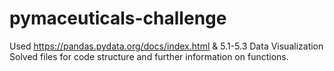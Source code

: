 # pymaceuticals-challenge
Used https://pandas.pydata.org/docs/index.html & 5.1-5.3 Data Visualization Solved files for code structure and further information on functions.
